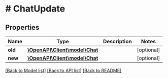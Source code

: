 # # ChatUpdate

## Properties

Name | Type | Description | Notes
------------ | ------------- | ------------- | -------------
**old** | [**\OpenAPI\Client\model\Chat**](Chat.md) |  | [optional] 
**new** | [**\OpenAPI\Client\model\Chat**](Chat.md) |  | [optional] 

[[Back to Model list]](../../README.md#documentation-for-models) [[Back to API list]](../../README.md#documentation-for-api-endpoints) [[Back to README]](../../README.md)


